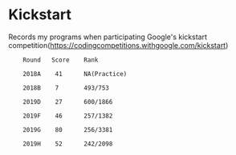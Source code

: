 # Kickstart
Records my programs when participating Google's kickstart competition(https://codingcompetitions.withgoogle.com/kickstart)

        Round   Score    Rank
        
        2018A    41      NA(Practice)

        2018B    7       493/753
        
        2019D    27      600/1866 

        2019F    46      257/1382

        2019G    80      256/3381
        
        2019H    52      242/2098
